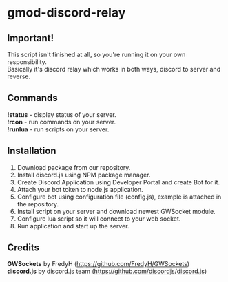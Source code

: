 # gmod-discord-relay

## Important!
This script isn't finished at all, so you're running it on your own responsibility.  
Basically it's discord relay which works in both ways, discord to server and reverse.  

## Commands
**!status** - display status of your server.  
**!rcon** - run commands on your server.  
**!runlua** - run scripts on your server.  

## Installation

 1. Download package from our repository.
 2. Install discord.js using NPM package manager.
 3. Create Discord Application using Developer Portal and create Bot for it.
 4. Attach your bot token to node.js application.
 5. Configure bot using configuration file (config.js), example is attached in the repository.
 6. Install script on your server and download newest GWSocket module.
 7. Configure lua script so it will connect to your web socket.
 8. Run application and start up the server.

## Credits

**GWSockets** by FredyH (https://github.com/FredyH/GWSockets)  
**discord.js** by discord.js team (https://github.com/discordjs/discord.js)  


